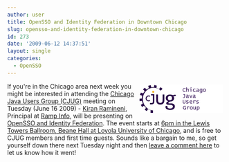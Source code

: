 ```yaml
---
author: user
title: OpenSSO and Identity Federation in Downtown Chicago
slug: opensso-and-identity-federation-in-downtown-chicago
id: 273
date: '2009-06-12 14:37:51'
layout: single
categories:
  - OpenSSO
---
```


<span style="margin: 5px; float: right;">[![](images/cjug-logo.gif)](http://www.cjug.org/Wiki.jsp?page=2009.06.16.downtown)</span>

If you're in the Chicago area next week you might be interested in attending the [Chicago Java Users Group (CJUG)](http://www.cjug.org/) meeting on Tuesday (June 16 2009) - [Kiran Ramineni](http://www.cjug.org/Wiki.jsp?page=KiranRamineni), Principal at [Ramp Info](http://www.rampinfo.com/), will be presenting on [OpenSSO and Identity Federation](http://www.cjug.org/Wiki.jsp?page=2009.06.16.downtown). The event starts at [6pm in the Lewis Towers Ballroom, Beane Hall at Loyola University of Chicago](http://www.cjug.org/Wiki.jsp?page=2009.06.16.downtown), and is free to CJUG members and first time guests. Sounds like a bargain to me, so get yourself down there next Tuesday night and then [leave a comment here](http://blog.superpat.com/2009/06/12/opensso-and-identity-federation-in-downtown-chicago/#respond) to let us know how it went!